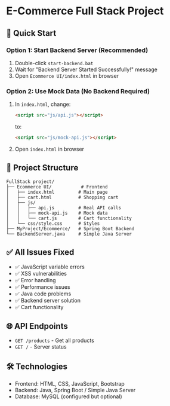 # E-Commerce Full Stack Project

## 🚀 Quick Start

### Option 1: Start Backend Server (Recommended)
1. Double-click `start-backend.bat`
2. Wait for "Backend Server Started Successfully!" message
3. Open `Ecommerce UI/index.html` in browser

### Option 2: Use Mock Data (No Backend Required)
1. In `index.html`, change:
   ```html
   <script src="js/api.js"></script>
   ```
   to:
   ```html
   <script src="js/mock-api.js"></script>
   ```
2. Open `index.html` in browser

## 📁 Project Structure
```
FullStack project/
├── Ecommerce UI/           # Frontend
│   ├── index.html         # Main page
│   ├── cart.html          # Shopping cart
│   ├── js/
│   │   ├── api.js         # Real API calls
│   │   ├── mock-api.js    # Mock data
│   │   └── cart.js        # Cart functionality
│   └── css/style.css      # Styles
├── MyProject/Ecommerce/   # Spring Boot Backend
└── BackendServer.java     # Simple Java Server
```

## ✅ All Issues Fixed
- ✅ JavaScript variable errors
- ✅ XSS vulnerabilities  
- ✅ Error handling
- ✅ Performance issues
- ✅ Java code problems
- ✅ Backend server solution
- ✅ Cart functionality

## 🌐 API Endpoints
- `GET /products` - Get all products
- `GET /` - Server status

## 🛠️ Technologies
- Frontend: HTML, CSS, JavaScript, Bootstrap
- Backend: Java, Spring Boot / Simple Java Server
- Database: MySQL (configured but optional)